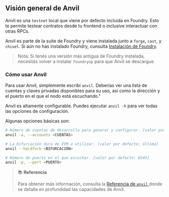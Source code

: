 ## Visión general de Anvil

Anvil es una `testnet` local que viene por defecto incluida en Foundry. Esto te permite testear contratos desde tu frontend o inclusive interactuar con otras RPCs.

Anvil es parte de la suite de Foundry y viene instalada junto a `forge`, `cast`, y `chisel`. Si aún no has instalado Foundry, cunsulta [Instalación de Foundry](../getting-started/installation.md). 

> Nota: Si tenés una versión más antigua de Foundry instalada, necesitás volver a instalar `foundryup` para que Anvil se descargue.

### Cómo usar Anvil

Para usar Anvil, simplemente escribí `anvil`. Deberías ver una lista de cuentas y claves privadas disponibles para su uso, así como la dirección y el puerto en el que el nodo está escuchando."

Anvil es altamente configurable. Puedes ejecutar `anvil -h` para ver todas las opciones de configuración.

Algunas opciones básicas son:

```bash
# Número de cuentas de desarrollo para generar y configurar. [valor por defecto: 10]
anvil -a, --accounts <CUENTAS>

# La bifurcación dura de EVM a utilizar. [valor por defecto: última]
anvil --hardfork <BIFURCACIÓN>

# Número de puerto en el que escuchar. [valor por defecto: 8545]
anvil -p, --port <PUERTO>
```

> 📚 **Referencia**
>
> Para obtener más información, consulta la [Referencia de `anvil` ](../reference/anvil/)donde se detalla en profundidad las capacidades de Anvil.

